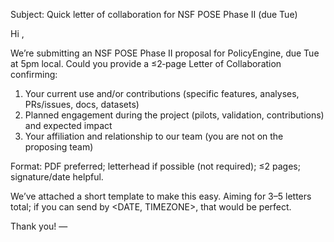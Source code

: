 Subject: Quick letter of collaboration for NSF POSE Phase II (due Tue)

Hi <Name>,

We’re submitting an NSF POSE Phase II proposal for PolicyEngine, due Tue at 5pm local. Could you provide a ≤2‑page Letter of Collaboration confirming:

1) Your current use and/or contributions (specific features, analyses, PRs/issues, docs, datasets)
2) Planned engagement during the project (pilots, validation, contributions) and expected impact
3) Your affiliation and relationship to our team (you are not on the proposing team)

Format: PDF preferred; letterhead if possible (not required); ≤2 pages; signature/date helpful.

We’ve attached a short template to make this easy. Aiming for 3–5 letters total; if you can send by <DATE, TIMEZONE>, that would be perfect.

Thank you!
— <Your Name>

